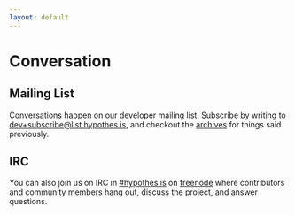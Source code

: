 ```yaml
---
layout: default
---
```


# Conversation

## Mailing List

Conversations happen on our developer mailing list. Subscribe by writing to
[dev+subscribe@list.hypothes.is](mailto:dev+subscribe@list.hypothes.is), and
checkout the [archives](http://list.hypothes.is/archive/dev) for things said
previously.

## IRC

You can also join us on IRC in
[#hypothes.is](http://webchat.freenode.net/?channels=hypothes.is) on
[freenode](http://freenode.net/) where contributors and
community members hang out, discuss the project, and answer questions.
